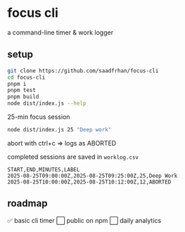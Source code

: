 # focus cli

a command-line timer & work logger

## setup

```bash
git clone https://github.com/saadfrhan/focus-cli
cd focus-cli
pnpm i
pnpm test
pnpm build
node dist/index.js --help
```

25-min focus session

```bash
node dist/index.js 25 "Deep work"
```

abort with ctrl+c => logs as ABORTED

completed sessions are saved in `worklog.csv`

```
START,END,MINUTES,LABEL
2025-08-25T09:00:00Z,2025-08-25T09:25:00Z,25,Deep Work
2025-08-25T10:00:00Z,2025-08-25T10:12:00Z,12,ABORTED
```

## roadmap

✅ basic cli timer
⬜ public on npm
⬜ daily analytics

